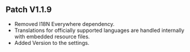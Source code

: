 ﻿## Patch V1.1.9
* Removed I18N Everywhere dependency.
* Translations for officially supported languages are handled internally with embedded resource files.
* Added Version to the settings.
